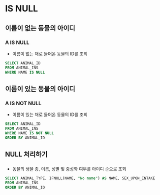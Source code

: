# IS NULL
## 이름이 없는 동물의 아이디
### A IS NULL
- 이름이 없는 채로 들어온 동물의 ID를 조회
```sql
SELECT ANIMAL_ID
FROM ANIMAL_INS
WHERE NAME IS NULL
```

## 이름이 있는 동물의 아이디
### A IS NOT NULL
- 이름이 있는 채로 들어온 동물의 ID를 조회
```sql
SELECT ANIMAL_ID
FROM ANIMAL_INS
WHERE NAME IS NOT NULL
ORDER BY ANIMAL_ID
```

## NULL 처리하기
###
- 동물의 생물 종, 이름, 성별 및 중성화 여부를 아이디 순으로 조회
```sql
SELECT ANIMAL_TYPE, IFNULL(NAME, "No name") AS NAME, SEX_UPON_INTAKE
FROM ANIMAL_INS
ORDER BY ANIMAL_ID
```
